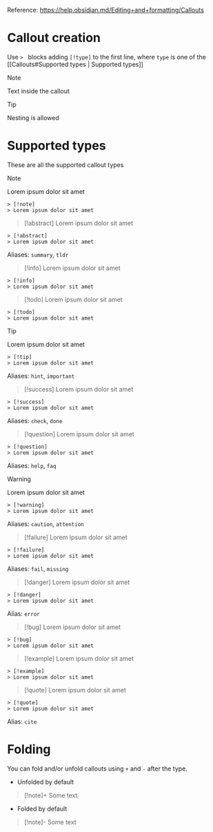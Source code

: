 Reference: https://help.obsidian.md/Editing+and+formatting/Callouts

# Callout creation

Use `> ` blocks adding `[!type]` to the first line, where `type` is one of the [[Callouts#Supported types | Supported types]]

> [!note]
> Text inside the callout
> > [!tip]
> > Nesting is allowed

# Supported types

These are all the supported callout types

> [!note]
> Lorem ipsum dolor sit amet

```
> [!note]
> Lorem ipsum dolor sit amet
```

> [!abstract]
> Lorem ipsum dolor sit amet

```
> [!abstract]
> Lorem ipsum dolor sit amet
```

Aliases: `summary`, `tldr`

> [!info]
> Lorem ipsum dolor sit amet

```
> [!info]
> Lorem ipsum dolor sit amet
```

> [!todo]
> Lorem ipsum dolor sit amet

```
> [!todo]
> Lorem ipsum dolor sit amet
```

> [!tip]
> Lorem ipsum dolor sit amet

```
> [!tip]
> Lorem ipsum dolor sit amet
```

Aliases: `hint`, `important`

> [!success]
> Lorem ipsum dolor sit amet

```
> [!success]
> Lorem ipsum dolor sit amet
```

Aliases: `check`, `done`

> [!question]
> Lorem ipsum dolor sit amet

```
> [!question]
> Lorem ipsum dolor sit amet
```

Aliases: `help`, `faq`

> [!warning]
> Lorem ipsum dolor sit amet

```
> [!warning]
> Lorem ipsum dolor sit amet
```

Aliases: `caution`, `attention`

> [!failure]
> Lorem ipsum dolor sit amet

```
> [!failure]
> Lorem ipsum dolor sit amet
```

Aliases: `fail`, `missing`

> [!danger]
> Lorem ipsum dolor sit amet

```
> [!danger]
> Lorem ipsum dolor sit amet
```

Alias: `error`

> [!bug]
> Lorem ipsum dolor sit amet

```
> [!bug]
> Lorem ipsum dolor sit amet
```

> [!example]
> Lorem ipsum dolor sit amet

```
> [!example]
> Lorem ipsum dolor sit amet
```

> [!quote]
> Lorem ipsum dolor sit amet

```
> [!quote]
> Lorem ipsum dolor sit amet
```

Alias: `cite`

# Folding

You can fold and/or unfold callouts using `+` and `-` after the type.

- Unfolded by default

> [!note]+
> Some text

- Folded by default

> [!note]-
> Some text

